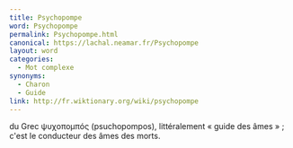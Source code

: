 ```yaml
---
title: Psychopompe
word: Psychopompe
permalink: Psychopompe.html
canonical: https://lachal.neamar.fr/Psychopompe
layout: word
categories:
  - Mot complexe
synonyms:
  - Charon
  - Guide
link: http://fr.wiktionary.org/wiki/psychopompe
---
```


du Grec &#968;&#965;&#967;&#959;&#960;&#959;&#956;&#960;ó&#962; (psuchopompos), littéralement « guide des âmes » ; c'est le conducteur des âmes des morts.

